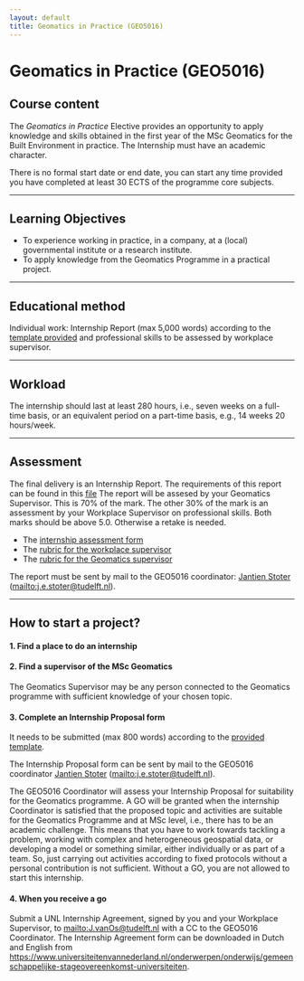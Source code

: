 ```yaml
---
layout: default
title: Geomatics in Practice (GEO5016)
---
```


# Geomatics in Practice (GEO5016)

## Course content

The *Geomatics in Practice* Elective provides an opportunity to apply knowledge and skills obtained in the first year of the MSc Geomatics for the Built Environment in practice. 
The Internship must have an academic character. 

There is no formal start date or end date, you can start any time provided you have completed at least 30 ECTS of the programme core subjects. 

- - -

## Learning Objectives

- To experience working in practice, in a company, at a (local) governmental institute or a research institute.
- To apply knowledge from the Geomatics Programme in a practical project.

- - -

## Educational method
Individual work: Internship Report (max 5,000 words) according to the [template provided](download/geo5016_internship_report_requirements.docx) and professional skills to be assessed by workplace supervisor.

- - -

## Workload

The internship should last at least 280 hours, i.e., seven weeks on a full-time basis, or an equivalent period on a part-time basis, e.g., 14 weeks 20 hours/week.

- - -

## Assessment

The final delivery is an Internship Report. The requirements of this report can be found in this [file](download/geo5016_internship_report_requirements.docx)
The report will be assesed by your Geomatics Supervisor. This is 70% of the mark.
The other 30% of the mark is an assessment by your Workplace Supervisor on professional skills.
Both marks should be above 5.0. Otherwise a retake is needed.

- The [internship assessment form](download/geo5016_Internship_Assessment_Form240831.xlsx) 
- The [rubric for the workplace supervisor](download/Workplace_Supervisor_GEO5016_Assessment_Rubric_Part_A-230831.pdf)
- The [rubric for the Geomatics supervisor](download/Geomatics_Supervisor_GEO5016_Assessment_Rubric_Part_B_230831.pdf)

The report must be sent by mail to the GEO5016 coordinator: [Jantien Stoter](https://3d.bk.tudelft.nl/jstoter/) (<mailto:j.e.stoter@tudelft.nl>).

- - -

## How to start a project?

#### 1. Find a place to do an internship

#### 2. Find a supervisor of the MSc Geomatics

The Geomatics Supervisor may be any person connected to the Geomatics programme with sufficient knowledge of your chosen topic.

#### 3. Complete an Internship Proposal form 

It needs to be submitted (max 800 words) according to the [provided template](download/GEO5016_Internship_application_form_2025.docx).

The Internship Proposal form can be sent by mail to the GEO5016 coordinator [Jantien Stoter](https://3d.bk.tudelft.nl/jstoter/) (<mailto:j.e.stoter@tudelft.nl>).

The GEO5016 Coordinator will assess your Internship Proposal for suitability for the Geomatics programme. 
A GO will be granted when the internship Coordinator is satisfied that the proposed topic and activities are suitable for the Geomatics Programme and at MSc level, i.e., there has to be an academic challenge. This means that you have to work towards tackling a problem, working with complex and heterogeneous geospatial data, or developing a model or something similar, either individually or as part of a team. So, just carrying out activities according to fixed protocols without a personal contribution is not sufficient. Without a GO, you are not allowed to start this internship. 

#### 4. When you receive a go 

Submit a UNL Internship Agreement, signed by you and your Workplace Supervisor, to <mailto:J.vanOs@tudelft.nl> with a CC to the GEO5016 Coordinator. 
The Internship Agreement form can be downloaded in Dutch and English from <https://www.universiteitenvannederland.nl/onderwerpen/onderwijs/gemeenschappelijke-stageovereenkomst-universiteiten>.

